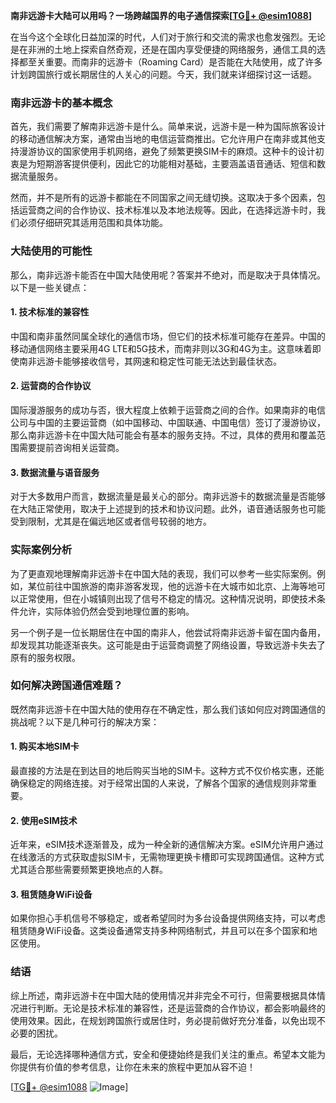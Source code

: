 **南非远游卡大陆可以用吗？一场跨越国界的电子通信探索[[TG💪+ @esim1088](https://t.me/s/esim1088)]**

在当今这个全球化日益加深的时代，人们对于旅行和交流的需求也愈发强烈。无论是在非洲的土地上探索自然奇观，还是在国内享受便捷的网络服务，通信工具的选择都至关重要。而南非的远游卡（Roaming Card）是否能在大陆使用，成了许多计划跨国旅行或长期居住的人关心的问题。今天，我们就来详细探讨这一话题。

### 南非远游卡的基本概念

首先，我们需要了解南非远游卡是什么。简单来说，远游卡是一种为国际旅客设计的移动通信解决方案，通常由当地的电信运营商推出。它允许用户在南非或其他支持漫游协议的国家使用手机网络，避免了频繁更换SIM卡的麻烦。这种卡的设计初衷是为短期游客提供便利，因此它的功能相对基础，主要涵盖语音通话、短信和数据流量服务。

然而，并不是所有的远游卡都能在不同国家之间无缝切换。这取决于多个因素，包括运营商之间的合作协议、技术标准以及本地法规等。因此，在选择远游卡时，我们必须仔细研究其适用范围和具体功能。

### 大陆使用的可能性

那么，南非远游卡能否在中国大陆使用呢？答案并不绝对，而是取决于具体情况。以下是一些关键点：

#### 1. 技术标准的兼容性

中国和南非虽然同属全球化的通信市场，但它们的技术标准可能存在差异。中国的移动通信网络主要采用4G LTE和5G技术，而南非则以3G和4G为主。这意味着即使南非远游卡能够接收信号，其网速和稳定性可能无法达到最佳状态。

#### 2. 运营商的合作协议

国际漫游服务的成功与否，很大程度上依赖于运营商之间的合作。如果南非的电信公司与中国的主要运营商（如中国移动、中国联通、中国电信）签订了漫游协议，那么南非远游卡在中国大陆可能会有基本的服务支持。不过，具体的费用和覆盖范围需要提前咨询相关运营商。

#### 3. 数据流量与语音服务

对于大多数用户而言，数据流量是最关心的部分。南非远游卡的数据流量是否能够在大陆正常使用，取决于上述提到的技术和协议问题。此外，语音通话服务也可能受到限制，尤其是在偏远地区或者信号较弱的地方。

### 实际案例分析

为了更直观地理解南非远游卡在中国大陆的表现，我们可以参考一些实际案例。例如，某位前往中国旅游的南非游客发现，他的远游卡在大城市如北京、上海等地可以正常使用，但在小城镇则出现了信号不稳定的情况。这种情况说明，即使技术条件允许，实际体验仍然会受到地理位置的影响。

另一个例子是一位长期居住在中国的南非人，他尝试将南非远游卡留在国内备用，却发现其功能逐渐丧失。这可能是由于运营商调整了网络设置，导致远游卡失去了原有的服务权限。

### 如何解决跨国通信难题？

既然南非远游卡在中国大陆的使用存在不确定性，那么我们该如何应对跨国通信的挑战呢？以下是几种可行的解决方案：

#### 1. 购买本地SIM卡

最直接的方法是在到达目的地后购买当地的SIM卡。这种方式不仅价格实惠，还能确保稳定的网络连接。对于经常出国的人来说，了解各个国家的通信规则非常重要。

#### 2. 使用eSIM技术

近年来，eSIM技术逐渐普及，成为一种全新的通信解决方案。eSIM允许用户通过在线激活的方式获取虚拟SIM卡，无需物理更换卡槽即可实现跨国通信。这种方式尤其适合那些需要频繁更换地点的人群。

#### 3. 租赁随身WiFi设备

如果你担心手机信号不够稳定，或者希望同时为多台设备提供网络支持，可以考虑租赁随身WiFi设备。这类设备通常支持多种网络制式，并且可以在多个国家和地区使用。

### 结语

综上所述，南非远游卡在中国大陆的使用情况并非完全不可行，但需要根据具体情况进行判断。无论是技术标准的兼容性，还是运营商的合作协议，都会影响最终的使用效果。因此，在规划跨国旅行或居住时，务必提前做好充分准备，以免出现不必要的困扰。

最后，无论选择哪种通信方式，安全和便捷始终是我们关注的重点。希望本文能为你提供有价值的参考信息，让你在未来的旅程中更加从容不迫！

[[TG💪+ @esim1088](https://t.me/s/esim1088) ![Image](https://i.postimg.cc/4NQfJmqS/Snipaste-2025-05-13-00-14-12.png)]